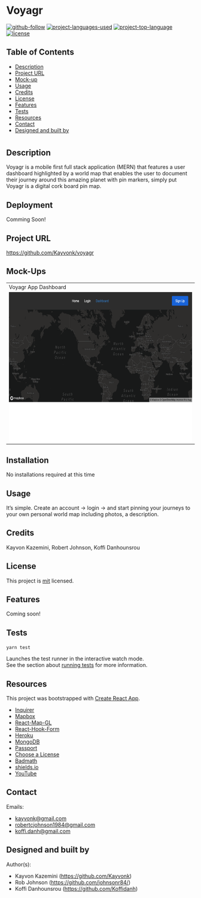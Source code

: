 # Voyagr

  [![github-follow](https://img.shields.io/github/followers/johnsonr84?label=Follow&logoColor=lightgrey&style=social)](https://github.com/Kayvonk)
  [![project-languages-used](https://img.shields.io/github/languages/count/johnsonr84/readme-generator?color=orange)](https://github.com/Kayvonk/voyagr)
  [![project-top-language](https://img.shields.io/github/languages/top/johnsonr84/readme-generator?color=yellow)](https://github.com/Kayvonk/voyagr)
  [![license](https://img.shields.io/badge/license-mit-brightgreen.svg)](https://choosealicense.com/licenses/mit/)

  ## Table of Contents 
  * [Description](#Description)
  * [Project URL](#Project-URL)
  * [Mock-up](#Mock-up)
  * [Usage](#Usage)
  * [Credits](#Credits)
  * [License](#License)
  * [Features](#Features)
  * [Tests](#Tests)
  * [Resources](#Resources)
  * [Contact](#Contact)
  * [Designed and built by](#Designed-and-built-by)
  #
  
  ## Description 
   Voyagr is a mobile first full stack application (MERN) that features a user dashboard highlighted by a world map that enables the user to document their journey around this amazing planet with pin markers, simply put Voyagr is a digital cork board pin map.

  ## Deployment
  Comming Soon!

  ## Project URL
  https://github.com/Kayvonk/voyagr

  ## Mock-Ups
  <table>
  <tr>
    <td>Voyagr App Dashboard</td>
  </tr>
  <tr>
    <td><img src="client/public/dashboard.png" height=400 alt="screenshot of Voyagr page"></td>
  </tr>
 </table>

  ## Installation 
  No installations required at this time 

  ## Usage 
  It’s simple. Create an account -> login -> and start pinning your journeys to your own personal world map including photos, a description.

  ## Credits 
  Kayvon Kazemini, Robert Johnson, Koffi Danhounsrou

  ## License 
  This project is [mit](https://choosealicense.com/licenses/mit/) licensed.

  ## Features
  Coming soon!

  ## Tests
  `yarn test`

  Launches the test runner in the interactive watch mode.\
  See the section about [running tests](https://facebook.github.io/create-react-app/docs/running-tests) for more information.

  ## Resources
  This project was bootstrapped with [Create React App](https://github.com/facebook/create-react-app).

  * [Inquirer](https://www.npmjs.com/package/inquirer) 
  * [Mapbox](https://www.mapbox.com/)
  * [React-Map-GL](https://visgl.github.io/react-map-gl/)
  * [React-Hook-Form](https://react-hook-form.com/)
  * [Heroku](https://www.heroku.com/)
  * [MongoDB](https://www.mongodb.com/)
  * [Passport](http://www.passportjs.org/)
  * [Choose a License](https://choosealicense.com/)
  * [Badmath](https://img.shields.io/github/languages/top/nielsenjared/badmath)
  * [shields.io](https://shields.io/)
  * [YouTube](https://www.youtube.com/)
  

  ## Contact
  Emails: 
  * kayvonk@gmail.com
  * robertcjohnson1984@gmail.com 
  * koffi.danh@gmail.com

  ## Designed and built by
  Author(s): 
  * Kayvon Kazemini (https://github.com/Kayvonk) 
  * Rob Johnson (https://github.com/johnsonr84/) 
  * Koffi Danhounsrou (https://github.com/Koffidanh)






